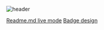 ![header](https://capsule-render.vercel.app/api?type=waving&color=0:8ba8ff,100:0015ad&height=200&section=header&text=상남자%20GitHub&fontSize=50&animation=fadeIn&fontColor=eeeeee&fontAlign=75&fontAlignY=45)

[Readme.md live mode](https://dillinger.io/)
[Badge design](https://simpleicons.org/)
